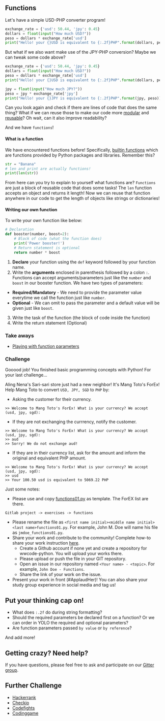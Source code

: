 ## Functions

Let's have a simple USD-PHP converter program!
```python
exchange_rate = {'usd': 50.44, 'jpy': 0.45} 
dollars = float(input("How much USD?"))
peso = dollars * exchange_rate['usd']
print("Hello! your {}USD is equivalent to {:.2f}PHP".format(dollars, peso))
```

But what if we also want make use of the JPY-PHP conversion? Maybe we can tweak some code above?
```python
exchange_rate = {'usd': 50.44, 'jpy': 0.45} 
dollars = float(input("How much USD?"))
peso = dollars * exchange_rate['usd']
print("Hello! your {}USD is equivalent to {:.2f}PHP".format(dollars, peso))

jpy = float(input("How much JPY?"))
peso = jpy * exchange_rate['jpy']
print("Hello! your {}JPY is equivalent to {:.2f}PHP".format(jpy, peso))
```

Can you look again and check if there are lines of code that does the same thing? What if we can reuse those to make our code
more [modular](https://www.quora.com/What-is-modular-programming-Where-is-it-used) and [reusable](https://www.quora.com/What-is-code-reusability)? Oh wait, can it also improve readability?

And we have `functions`!

#### What is a function
We have encountered functions before! Specifically, [builtin functions](https://docs.python.org/3/library/functions.html) which are functions provided by Python packages and libraries.
Remember this?

```python
str = "Banana"
# len and print are actually functions!
print(len(str))
```

From here can you try to explain to yourself what functions are? `Functions` are just a block of reusable code that does some tasks!
The `len` function accepts an object and returns it length! Now we can reuse that function anywhere in our code to get
the length of objects like strings or dictionaries!

#### Writing our own function
To write your own function like below:

```python
# Declaration
def booster(number, boost=2):
    # Block of code (what the function does)
    print('Power booster!')
    # Return statement is optional
    return number * boost
```

1. **Declare** your function using the `def` keyword followed by your function name. 
2. Write the **arguments** enclosed in parenthesis followed by a colon `:`. Functions can accept arguments/parameters just like the `number` and `boost` in our booster function. We have two types of parameters:
  * **Required/Mandatory** - We need to provide the parameter value everytime we call the function just like `number`.
  * **Optional** - We can omit to pass the parameter and a default value will be given just like `boost`.
3. Write the task of the function (the block of code inside the function)
4. Write the return statement (Optional)

### Take aways
* [Playing with function parameters](http://pythoncentral.io/fun-with-python-function-parameters/)

### Challenge
Gooood job! You finished basic programming concepts with Python! For your last challenge...

Aling Nena's Sari-sari store just had a new neighbor! It's Mang Toto's ForEx!
Help Mang Toto to convert `USD, JPY, SGD` to `PHP` by:
* Asking the customer for their currency.

```shell
>> Welcome to Mang Toto's ForEx! What is your currency? We accept (usd, jpy, sgd):
```

* If they are not exchanging the currrency, notify the customer.

```shell
>> Welcome to Mang Toto's ForEx! What is your currency? We accept (usd, jpy, sgd): 
>> aud
>> Sorry! We do not exchange aud!
```

* If they are in their currency list, ask for the amount and inform the original and equivalent PHP amount.

```shell
>> Welcome to Mang Toto's ForEx! What is your currency? We accept (usd, jpy, sgd): 
>> usd
>> Your 100.50 usd is equivalent to 5069.22 PHP
```

Just some notes:
* Please use and copy [functions01.py](https://github.com/wwcodemanila/WWCodeManila-Python/blob/master/basic_concepts/exercises/functions/functions01.py) as template. The ForEX list are there.

```
Gitlab project -> exercises -> functions
```

* Please rename the file as `<first name initial><middle name initial><last name>functions01.py`. For example, John M. Doe will name his file as `jmdoe_functions01.py`.
* Share your work and contribute to the community! Complete how-to share your work instruction [here](https://github.com/wwcodemanila/WWCodeManila-Python/blob/master/exercise_upload_step.md).
  * Create a Github account if none yet and create a repository for wwcode-python. You will upload your works there.
  * Please upload or push the file in your GIT repository.
  * Open an issue in our repository named `<Your name> - <topic>`. For example, `John Doe - Functions`.
  * Share the link of your work on the issue.
* Present your work in front (#ApplaudHer)! You can also share your study group experience in social media and tag us!


## Put your thinking cap on!

- What does `:.2f` do during string formatting?
- Should the required parameters be declared first on a function? Or we can order in YOLO the required and optional parameters?
- Are function parameters passed `by value` or `by reference`?

And add more!


## Getting crazy? Need help?
If you have questions, please feel free to ask and participate on our [Gitter group](https://gitter.im/WWCodeManila/Python).


## Further Challenge
* [Hackerrank](https://www.hackerrank.com/)
* [Checkio](https://checkio.org/)
* [Codefights](https://codefights.com/)
* [Codinggame](https://www.codingame.com/)
